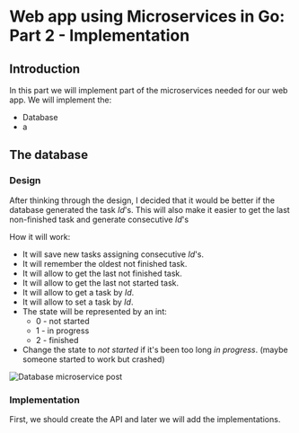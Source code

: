 # Web app using Microservices in Go: Part 2 - Implementation

## Introduction

In this part we will implement part of the microservices needed for our web app. We will implement the:
* Database
* a

## The database

### Design

After thinking through the design, I decided that it would be better if the database generated the task *Id*'s. This will also make it easier to get the last non-finished task and generate consecutive *Id*'s

How it will work:
* It will save new tasks assigning consecutive *Id*'s.
* It will remember the oldest not finished task.
* It will allow to get the last not finished task.
* It will allow to get the last not started task.
* It will allow to get a task by *Id*.
* It will allow to set a task by *Id*.
* The state will be represented by an int:
  * 0 - not started
  * 1 - in progress
  * 2 - finished
* Change the state to *not started* if it's been too long *in progress*. (maybe someone started to work but crashed)

![Database microservice post](https://www.lucidchart.com/publicSegments/view/2253c249-6ae2-4b09-ab1a-088f3e0b6151/image.png)

### Implementation

First, we should create the API and later we will add the implementations.
